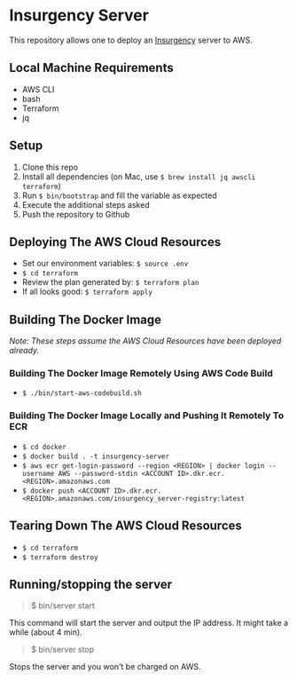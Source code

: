 # Insurgency Server

This repository allows one to deploy an [Insurgency](https://store.steampowered.com/app/222880/Insurgency/) server to AWS.

## Local Machine Requirements

- AWS CLI
- bash
- Terraform
- jq

## Setup

1. Clone this repo
2. Install all dependencies (on Mac, use `$ brew install jq awscli terraform`)
3. Run `$ bin/bootstrap` and fill the variable as expected
4. Execute the additional steps asked
5. Push the repository to Github

## Deploying The AWS Cloud Resources

- Set our environment variables: `$ source .env`
- `$ cd terraform`
- Review the plan generated by: `$ terraform plan`
- If all looks good: `$ terraform apply`

## Building The Docker Image

_Note: These steps assume the AWS Cloud Resources have been deployed already._

### Building The Docker Image Remotely Using AWS Code Build

- `$ ./bin/start-aws-codebuild.sh`

### Building The Docker Image Locally and Pushing It Remotely To ECR

- `$ cd docker`
- `$ docker build . -t insurgency-server`
- `$ aws ecr get-login-password --region <REGION> | docker login --username AWS --password-stdin <ACCOUNT ID>.dkr.ecr.<REGION>.amazonaws.com`
- `$ docker push <ACCOUNT ID>.dkr.ecr.<REGION>.amazonaws.com/insurgency_server-registry:latest`

## Tearing Down The AWS Cloud Resources

- `$ cd terraform`
- `$ terraform destroy`

## Running/stopping the server

> $ bin/server start

This command will start the server and output the IP address. It might take a
while (about 4 min).

> $ bin/server stop

Stops the server and you won't be charged on AWS.


